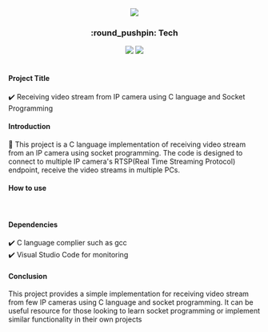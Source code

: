 <!-- Header Start -->
<div align="center">
  <img src="https://capsule-render.vercel.app/api?type=waving&color=0:F75E5E,100:B90101&height=200&fontColor=FFFFFF&section=header&text=Socket　Programing&fontSize=80" />
  <div align="center"> 
    <h3>:round_pushpin: Tech</h3>
    <img src="https://img.shields.io/badge/C-A8B9CC?style=flat&logo=C&logoColor=white"/>
    <img src="https://img.shields.io/badge/Visual Studio Code-007ACC?style=flat&logo=Visual Studio Code&logoColor=white"/>
  </div>
</div>
<br />

<!-- Header End -->

<!-- Content Start -->
<h4>Project Title</h4>
✔️ Receiving video stream from IP camera using C language and Socket Programming

<br/>

<h4>Introduction</h4>
👋 This project is a C language implementation of receiving video stream from an IP camera using socket programming.
The code is designed to connect to multiple IP camera's RTSP(Real Time Streaming Protocol) endpoint, receive the video streams
in multiple PCs.

<br/>

<h4>How to use</h4>

<br/>

<h4>Dependencies</h4>
✔️ C language complier such as gcc <br/>
✔️ Visual Studio Code for monitoring

<br/>

<!-- Content End -->

<!-- Conclusion Start -->

<h4>Conclusion</h4>
This project provides a simple implementation for receiving video stream from few IP cameras using C language and socket programming.
It can be useful resource for those looking to learn socket programming or implement similar functionality in their own projects

<!-- Conclusion End -->

